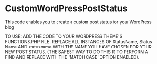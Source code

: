 # CustomWordPressPostStatus
This code enables you to create a custom post status for your WordPress blog

TO USE:
ADD THE CODE TO YOUR WORDPRESS THEME'S FUNCTIONS.PHP FILE.  REPLACE ALL INSTANCES OF StatusName, Status Name AND statusname WITH THE NAME YOU HAVE CHOSEN FOR YOUR NEW POST STATUS. (THE SAFEST WAY TO DO THIS IS TO PERFORM A FIND AND REPLACE WITH THE 'MATCH CASE' OPTION ENABLED).
